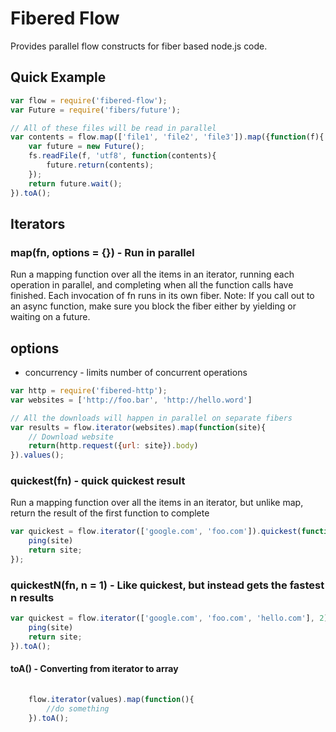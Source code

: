 # Fibered Flow

Provides parallel flow constructs for fiber based node.js code.

## Quick Example

```javascript
var flow = require('fibered-flow');
var Future = require('fibers/future');

// All of these files will be read in parallel
var contents = flow.map(['file1', 'file2', 'file3']).map({function(f){
    var future = new Future();
    fs.readFile(f, 'utf8', function(contents){
        future.return(contents);
    });
    return future.wait();
}).toA();
```

## Iterators

### map(fn, options = {}) - Run in parallel

Run a mapping function over all the items in an iterator, running each
operation in parallel, and completing when all the function calls have
finished.  Each invocation of fn runs in its own fiber.  Note: If you
call out to an async function, make sure you block the fiber either by
yielding or waiting on a future.

options
-------
* concurrency - limits number of concurrent operations

```javascript
var http = require('fibered-http');
var websites = ['http://foo.bar', 'http://hello.word']

// All the downloads will happen in parallel on separate fibers
var results = flow.iterator(websites).map(function(site){
    // Download website
    return(http.request({url: site}).body)    
}).values();
```

### quickest(fn) - quick quickest result

Run a mapping function over all the items in an iterator, but unlike
map, return the result of the first function to complete

```javascript
var quickest = flow.iterator(['google.com', 'foo.com']).quickest(function(site){
    ping(site)
    return site;
});
```

### quickestN(fn, n = 1) - Like quickest, but instead gets the fastest n results

```javascript
var quickest = flow.iterator(['google.com', 'foo.com', 'hello.com'], 2).quickest(function(site){
    ping(site)
    return site;
}).toA();
```



#### toA() - Converting from iterator to array

```javascript
    
    flow.iterator(values).map(function(){
        //do something
    }).toA();
    
```

